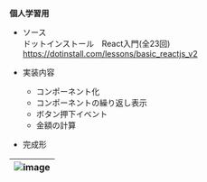 **個人学習用**  
- ソース  
ドットインストール　React入門(全23回)  
https://dotinstall.com/lessons/basic_reactjs_v2  
  
- 実装内容  
  - コンポーネント化
  - コンポーネントの繰り返し表示
  - ボタン押下イベント
  - 金額の計算
- 完成形

|![image](https://github.com/AbeFuko/MyReact/assets/37998648/df4b0d12-abc2-40ab-856b-a03299d5f424)|  
|:-:|  
